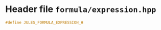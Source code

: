 ---
---

# Header file `formula/expression.hpp`<a id="formula/expression.hpp"></a>

``` cpp
#define JULES_FORMULA_EXPRESSION_H
```
